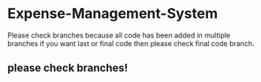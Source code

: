# Expense-Management-System

Please check branches because all code has been added in multiple branches if you want last or final code then please check final code branch.

## please check branches!
